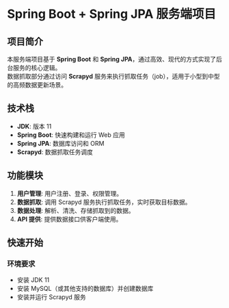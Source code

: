 # Spring Boot + Spring JPA 服务端项目

## 项目简介

本服务端项目基于 **Spring Boot** 和 **Spring JPA**，通过高效、现代的方式实现了后台服务的核心逻辑。  
数据抓取部分通过访问 **Scrapyd** 服务来执行抓取任务（job），适用于小型到中型的高频数据更新场景。

## 技术栈

- **JDK**: 版本 11
- **Spring Boot**: 快速构建和运行 Web 应用
- **Spring JPA**: 数据库访问和 ORM
- **Scrapyd**: 数据抓取任务调度

## 功能模块

1. **用户管理**: 用户注册、登录、权限管理。
2. **数据抓取**: 调用 Scrapyd 服务执行抓取任务，实时获取目标数据。
3. **数据处理**: 解析、清洗、存储抓取到的数据。
4. **API 提供**: 提供数据接口供客户端使用。

## 快速开始

### 环境要求

- 安装 JDK 11
- 安装 MySQL（或其他支持的数据库）并创建数据库
- 安装并运行 Scrapyd 服务
